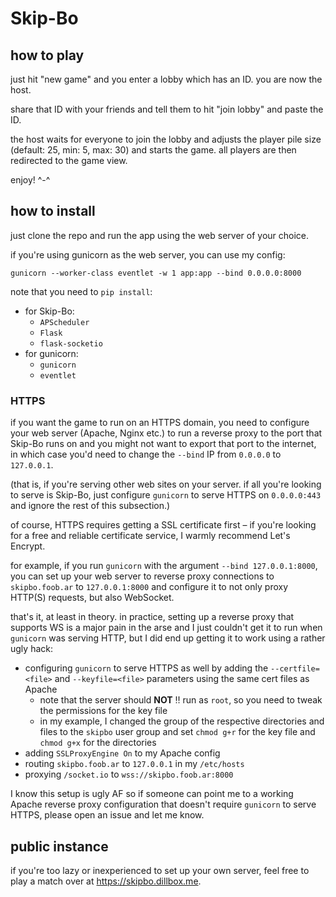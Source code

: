 # Skip-Bo

## how to play

just hit "new game" and you enter a lobby which has an ID. you are now the host.

share that ID with your friends and tell them to hit "join lobby" and paste the ID.

the host waits for everyone to join the lobby and adjusts the player pile size (default: 25, min: 5, max: 30) and starts the game. all players are then redirected to the game view.

enjoy! ^-^

## how to install

just clone the repo and run the app using the web server of your choice.

if you're using gunicorn as the web server, you can use my config:

    gunicorn --worker-class eventlet -w 1 app:app --bind 0.0.0.0:8000

note that you need to `pip install`:
* for Skip-Bo:
  * `APScheduler`
  * `Flask`
  * `flask-socketio`
* for gunicorn:
  * `gunicorn`
  * `eventlet`

### HTTPS

if you want the game to run on an HTTPS domain, you need to configure your web server (Apache, Nginx etc.) to run a reverse proxy to the port that Skip-Bo runs on and you might not want to export that port to the internet, in which case you'd need to change the `--bind` IP from `0.0.0.0` to `127.0.0.1`.

(that is, if you're serving other web sites on your server. if all you're looking to serve is Skip-Bo, just configure `gunicorn` to serve HTTPS on `0.0.0.0:443` and ignore the rest of this subsection.)

of course, HTTPS requires getting a SSL certificate first – if you're looking for a free and reliable certificate service, I warmly recommend Let's Encrypt.

for example, if you run `gunicorn` with the argument `--bind 127.0.0.1:8000`, you can set up your web server to reverse proxy connections to `skipbo.foob.ar` to `127.0.0.1:8000` and configure it to not only proxy HTTP(S) requests, but also WebSocket.

that's it, at least in theory. in practice, setting up a reverse proxy that supports WS is a major pain in the arse and I just couldn't get it to run when `gunicorn` was serving HTTP, but I did end up getting it to work using a rather ugly hack:

* configuring `gunicorn` to serve HTTPS as well by adding the `--certfile=<file>` and `--keyfile=<file>` parameters using the same cert files as Apache
  * note that the server should **NOT** ‼️ run as `root`, so you need to tweak the permissions for the key file
  * in my example, I changed the group of the respective directories and files to the `skipbo` user group and set `chmod g+r` for the key file and `chmod g+x` for the directories
* adding `SSLProxyEngine On` to my Apache config
* routing `skipbo.foob.ar` to `127.0.0.1` in my `/etc/hosts`
* proxying `/socket.io` to `wss://skipbo.foob.ar:8000`

I know this setup is ugly AF so if someone can point me to a working Apache reverse proxy configuration that doesn't require `gunicorn` to serve HTTPS, please open an issue and let me know.

## public instance

if you're too lazy or inexperienced to set up your own server, feel free to play a match over at https://skipbo.dillbox.me.
